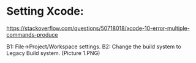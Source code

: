 # Setting Xcode:
https://stackoverflow.com/questions/50718018/xcode-10-error-multiple-commands-produce

B1: File->Project/Workspace settings.
B2: Change the build system to Legacy Build system.
(Picture 1.PNG)